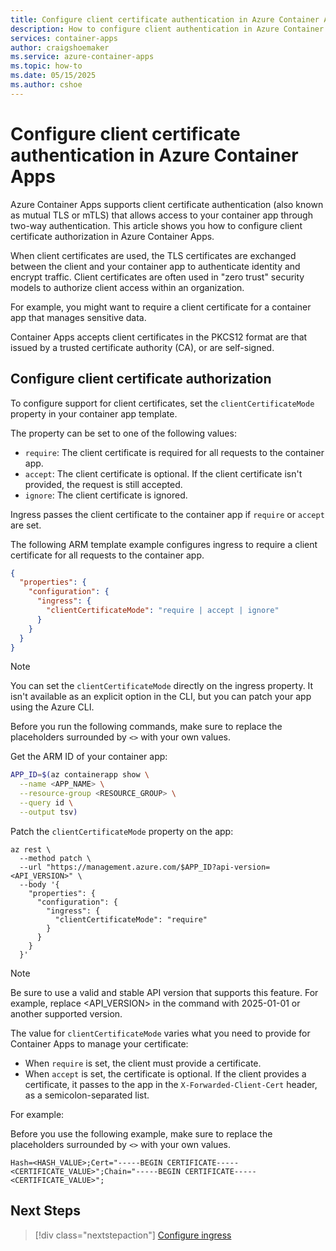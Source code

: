 ```yaml
---
title: Configure client certificate authentication in Azure Container Apps
description: How to configure client authentication in Azure Container Apps.
services: container-apps
author: craigshoemaker
ms.service: azure-container-apps
ms.topic: how-to
ms.date: 05/15/2025
ms.author: cshoe
---
```


# Configure client certificate authentication in Azure Container Apps

Azure Container Apps supports client certificate authentication (also known as mutual TLS or mTLS) that allows access to your container app through two-way authentication. This article shows you how to configure client certificate authorization in Azure Container Apps.

When client certificates are used, the TLS certificates are exchanged between the client and your container app to authenticate identity and encrypt traffic. Client certificates are often used in "zero trust" security models to authorize client access within an organization.

For example, you might want to require a client certificate for a container app that manages sensitive data.

Container Apps accepts client certificates in the PKCS12 format are that issued by a trusted certificate authority (CA), or are self-signed.

## Configure client certificate authorization

To configure support for client certificates, set the `clientCertificateMode` property in your container app template.

The property can be set to one of the following values:

- `require`: The client certificate is required for all requests to the container app.
- `accept`: The client certificate is optional. If the client certificate isn't provided, the request is still accepted.
- `ignore`: The client certificate is ignored. 

Ingress passes the client certificate to the container app if `require` or `accept` are set.

The following ARM template example configures ingress to require a client certificate for all requests to the container app.

```json
{
  "properties": {
    "configuration": {
      "ingress": {
        "clientCertificateMode": "require | accept | ignore"
      }
    }
  }
}
```
> [!NOTE]
> You can set the `clientCertificateMode` directly on the ingress property. It isn't available as an explicit option in the CLI, but you can patch your app using the Azure CLI.

Before you run the following commands, make sure to replace the placeholders surrounded by `<>` with your own values.

Get the ARM ID of your container app:

```bash
APP_ID=$(az containerapp show \
  --name <APP_NAME> \
  --resource-group <RESOURCE_GROUP> \
  --query id \
  --output tsv)
```

Patch the `clientCertificateMode` property on the app:

```azurecli
az rest \
  --method patch \
  --url "https://management.azure.com/$APP_ID?api-version=<API_VERSION>" \
  --body '{
    "properties": {
      "configuration": {
        "ingress": {
          "clientCertificateMode": "require"
        }
      }
    }
  }'
```

> [!NOTE]
> Be sure to use a valid and stable API version that supports this feature. For example, replace <API_VERSION> in the command with 2025-01-01 or another supported version.

The value for `clientCertificateMode` varies what you need to provide for Container Apps to manage your certificate:
- When `require` is set, the client must provide a certificate.
- When `accept` is set, the certificate is optional. If the client provides a certificate, it passes to the app in the `X-Forwarded-Client-Cert` header, as a semicolon-separated list. 

For example:

Before you use the following example, make sure to replace the placeholders surrounded by `<>` with your own values.

```text
Hash=<HASH_VALUE>;Cert="-----BEGIN CERTIFICATE-----<CERTIFICATE_VALUE>";Chain="-----BEGIN CERTIFICATE-----<CERTIFICATE_VALUE>";
```

## Next Steps

> [!div class="nextstepaction"]
> [Configure ingress](ingress-how-to.md)